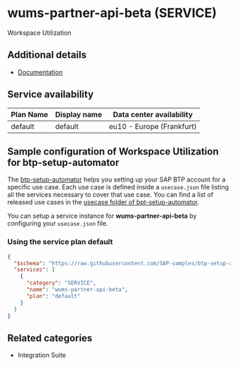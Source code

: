 # wums-partner-api-beta (SERVICE)

Workspace Utilization

## Additional details

- [Documentation](https://help.sap.com/viewer/p/SAP_CLOUD_FOR_REAL_ESTATE)

## Service availability

| Plan Name | Display name | Data center availability  |
|------|----------------|---------------------------|
|  default  |  default  | eu10 - Europe (Frankfurt)  |

## Sample configuration of **Workspace Utilization** for btp-setup-automator

The [btp-setup-automator](https://github.com/SAP-samples/btp-setup-automator) helps you setting up your SAP BTP account for a specific use case. Each use case is defined inside a `usecase.json` file listing all the services necessary to cover that use case. You can find a list of released use cases in the [usecase folder of bpt-setup-automator](https://github.com/SAP-samples/btp-setup-automator/tree/main/usecases).

You can setup a service instance for **wums-partner-api-beta** by configuring your `usecase.json` file.

### Using the service plan **default**

```json
{
  "$schema": "https://raw.githubusercontent.com/SAP-samples/btp-setup-automator/main/libs/btpsa-usecase.json",
  "services": [
    {
      "category": "SERVICE",
      "name": "wums-partner-api-beta",
      "plan": "default"
    }
  ]
}
```

## Related categories

- Integration Suite
